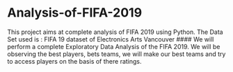 # Analysis-of-FIFA-2019
This project aims at complete analysis of FIFA 2019 using Python. The Data Set used is : FIFA 19 dataset of Electronics Arts Vancouver  #### We will perform a complete Exploratory Data Analysis of the FIFA 2019. We will be observing the best players, bets teams, we will make our best teams and try to access players on the basis of there ratings.
